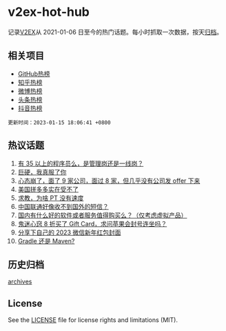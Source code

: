 # v2ex-hot-hub

 记录[V2EX](https://www.v2ex.com/)从 2021-01-06 日至今的热门话题。每小时抓取一次数据，按天[归档](archives)。
 
 ## 相关项目

- [GitHub热榜](https://github.com/lonnyzhang423/github-hot-hub)
- [知乎热榜](https://github.com/lonnyzhang423/zhihu-hot-hub)
- [微博热榜](https://github.com/lonnyzhang423/weibo-hot-hub)
- [头条热榜](https://github.com/lonnyzhang423/toutiao-hot-hub)
- [抖音热榜](https://github.com/lonnyzhang423/douyin-hot-hub)


 `更新时间：2023-01-15 18:06:41 +0800`

## 热议话题

1. [有 35 以上的程序员么，是管理岗还是一线岗？](https://www.v2ex.com/t/908947)
1. [巨硬，我真服了你](https://www.v2ex.com/t/909010)
1. [心态崩了，面了 9 家公司，面过 8 家，但几乎没有公司发 offer 下来](https://www.v2ex.com/t/909005)
1. [美国拼多多实在受不了](https://www.v2ex.com/t/908994)
1. [求教，为啥 PT 没有速度](https://www.v2ex.com/t/908942)
1. [中国联通好像收不到国外的短信？](https://www.v2ex.com/t/908969)
1. [国内有什么好的软件或者服务值得购买么？（仅考虑虚拟产品）](https://www.v2ex.com/t/908998)
1. [鬼迷心窍 8 折买了 Gift Card，求问苹果会封号连坐吗？](https://www.v2ex.com/t/908988)
1. [分享下自己的 2023 微信新年红包封面](https://www.v2ex.com/t/909063)
1. [Gradle 还是 Maven?](https://www.v2ex.com/t/909047)

## 历史归档

[archives](archives)

## License

See the [LICENSE](LICENSE) file for license rights and limitations (MIT).
